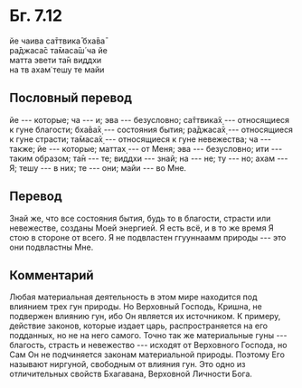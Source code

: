 # Бг. 7.12
йе чаива са̄ттвика̄ бха̄ва̄<br/>
ра̄джаса̄с та̄маса̄ш́ ча йе<br/>
матта эвети та̄н виддхи<br/>
на тв ахам̇ тешу те майи
## Пословный перевод

йе --- которые; ча --- и; эва --- безусловно; са̄ттвика̄х̣ --- относящиеся
к гуне благости; бха̄ва̄х̣ --- состояния бытия; ра̄джаса̄х̣ --- относящиеся к
гуне страсти; та̄маса̄х̣ --- относящиеся к гуне невежества; ча --- также;
йе --- которые; маттах̣ --- от Меня; эва --- безусловно; ити --- таким
образом; та̄н --- те; виддхи --- знай; на --- не; ту --- но; ахам --- Я;
тешу --- в них; те --- они; майи --- во Мне.

## Перевод

Знай же, что все состояния бытия, будь то в благости, страсти или
невежестве, созданы Моей энергией. Я есть всё, и в то же время Я стою в
стороне от всего. Я не подвластен ггууннаамм природы --- это они
подвластны Мне.

## Комментарий

Любая материальная деятельность в этом мире находится под влиянием трех
гун природы. Но Верховный Господь, Кришна, не подвержен влиянию гун, ибо
Он является их источником. К примеру, действие законов, которые издает
царь, распространяется на его подданных, но не на него самого. Точно так
же материальные гуны --- благость, страсть и невежество --- исходят от
Верховного Господа, но Сам Он не подчиняется законам материальной
природы. Поэтому Его называют ниргуной, свободным от влияния гун. Это
одно из отличительных свойств Бхагавана, Верховной Личности Бога.
